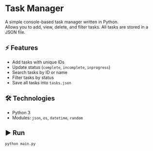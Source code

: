 
# Task Manager

A simple console-based task manager written in Python.  
Allows you to add, view, delete, and filter tasks. All tasks are stored in a JSON file.

## ⚡ Features
- Add tasks with unique IDs
- Update status (`complete`, `incomplete`, `inprogress`)
- Search tasks by ID or name
- Filter tasks by status
- Save all tasks into `tasks.json`

## 🛠️ Technologies
- Python 3
- Modules: `json`, `os`, `datetime`, `random`

## ▶️ Run
```bash
python main.py
